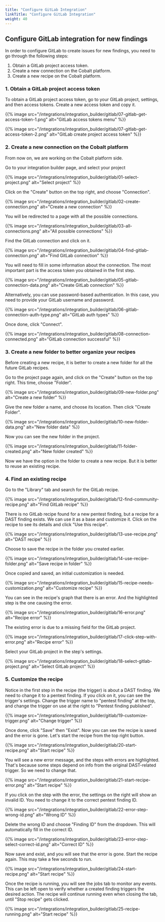 ```yaml
---
title: "Configure GitLab Integration"
linkTitle: "Configure GitLab Integration"
weight: 40
---
```


## Configure GitLab integration for new findings

In order to configure GitLab to create issues for new findings, you need to go through the following steps:

1. Obtain a GitLab project access token.
2. Create a new connection on the Cobalt platform.
3. Create a new recipe on the Cobalt platform.

### 1. Obtain a GitLab project access token

To obtain a GitLab project access token, go to your GitLab project, settings, and then access tokens. Create a new access token and copy it.

{{% image src="/integrations/integration_builder/gitlab/07-gitlab-get-access-token-1.png" alt="GitLab access tokens menu" %}}

{{% image src="/integrations/integration_builder/gitlab/07-gitlab-get-access-token-2.png" alt="GitLab create project access token" %}}

### 2. Create a new connection on the Cobalt platform

From now on, we are working on the Cobalt platform side.

Go to your integration builder page, and select your project

{{% image src="/integrations/integration_builder/gitlab/01-select-project.png" alt="Select project" %}}

Click on the "Create" button on the top right, and choose "Connection".

{{% image src="/integrations/integration_builder/gitlab/02-create-connection.png" alt="Create a new connection" %}}

You will be redirected to a page with all the possible connections.

{{% image src="/integrations/integration_builder/gitlab/03-all-connections.png" alt="All possible connections" %}}

Find the GitLab connection and click on it.

{{% image src="/integrations/integration_builder/gitlab/04-find-gitlab-connection.png" alt="Find GitLab connection" %}}

You will need to fill in some information about the connection. The most important part is the access token you obtained in the first step.

{{% image src="/integrations/integration_builder/gitlab/05-gitlab-connection-data.png" alt="Create GitLab connection" %}}

Alternatively, you can use password-based authentication. In this case, you need to provide your GitLab username and password.

{{% image src="/integrations/integration_builder/gitlab/06-gitlab-connection-auth-type.png" alt="GitLab auth types" %}}

Once done, click "Connect".

{{% image src="/integrations/integration_builder/gitlab/08-connection-connected.png" alt="GitLab connection successful" %}}

### 3. Create a new folder to better organize your recipes

Before creating a new recipe, it is better to create a new folder for all the future GitLab recipes.

Go to the project page again, and click on the "Create" button on the top right. This time, choose "Folder".

{{% image src="/integrations/integration_builder/gitlab/09-new-folder.png" alt="Create a new folder" %}}

Give the new folder a name, and choose its location. Then click "Create Folder".

{{% image src="/integrations/integration_builder/gitlab/10-new-folder-data.png" alt="New folder data" %}}

Now you can see the new folder in the project.

{{% image src="/integrations/integration_builder/gitlab/11-folder-created.png" alt="New folder created" %}}

Now we have the option in the folder to create a new recipe. But it is better to reuse an existing recipe.

### 4. Find an existing recipe

Go to the "Library" tab and search for the GitLab recipe.

{{% image src="/integrations/integration_builder/gitlab/12-find-community-recipe.png" alt="Find GitLab recipe" %}}

There is no GitLab recipe found for a new pentest finding, but a recipe for a DAST finding exists. We can use it as a base and customize it. Click on the recipe to see its details and click "Use this recipe".

{{% image src="/integrations/integration_builder/gitlab/13-use-recipe.png" alt="DAST recipe" %}}

Choose to save the recipe in the folder you created earlier.

{{% image src="/integrations/integration_builder/gitlab/14-use-recipe-folder.png" alt="Save recipe in folder" %}}

Once copied and saved, an initial customization is needed.

{{% image src="/integrations/integration_builder/gitlab/15-recipe-needs-customization.png" alt="Customize recipe" %}}

You can see in the recipe's graph that there is an error. And the highlighted step is the one causing the error.

{{% image src="/integrations/integration_builder/gitlab/16-error.png" alt="Recipe error" %}}

The existing error is due to a missing field for the GitLab project.

{{% image src="/integrations/integration_builder/gitlab/17-click-step-with-error.png" alt="Recipe error" %}}

Select your GitLab project in the step's settings.

{{% image src="/integrations/integration_builder/gitlab/18-select-gitlab-project.png" alt="Select GitLab project" %}}

### 5. Customize the recipe

Notice in the first step in the recipe (the trigger) is about a DAST finding. We need to change it to a pentest finding.
If you click on it, you can see the trigger's settings. Change the trigger name to "pentest finding" at the top, and change the trigger on use at the right to "Pentest finding published".

{{% image src="/integrations/integration_builder/gitlab/19-customize-trigger.png" alt="Change trigger" %}}

Once done, click "Save" then "Exist". Now you can see the recipe is saved and the error is gone. Let's start the recipe from the top right button.

{{% image src="/integrations/integration_builder/gitlab/20-start-recipe.png" alt="Start recipe" %}}

You will see a new error message, and the steps with errors are highlighted. That's because some steps depend on info from the original DAST-related trigger. So we need to change that.

{{% image src="/integrations/integration_builder/gitlab/21-start-recipe-error.png" alt="Start recipe" %}}

If you click on the step with the error, the settings on the right will show an invalid ID. You need to change it to the correct pentest finding ID.

{{% image src="/integrations/integration_builder/gitlab/22-error-step-wrong-id.png" alt="Wrong ID" %}}

Delete the wrong ID and choose "Finding ID" from the dropdown. This will automatically fill in the correct ID.

{{% image src="/integrations/integration_builder/gitlab/23-error-step-select-correct-id.png" alt="Correct ID" %}}

Now save and exist, and you will see that the error is gone. Start the recipe again. This may take a few seconds to run.

{{% image src="/integrations/integration_builder/gitlab/24-start-recipe.png" alt="Start recipe" %}}

Once the recipe is running, you will see the jobs tab to monitor any events. This can be left open to verify whether a created finding triggers the desired action.
The recipe will continue running even when closing the tab, until "Stop recipe" gets clicked.

{{% image src="/integrations/integration_builder/gitlab/25-recipe-running.png" alt="Start recipe" %}}


